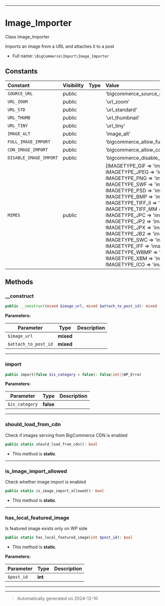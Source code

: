 ***

# Image_Importer

Class Image_Importer

Imports an image from a URL and attaches it to a post

* Full name: `\BigCommerce\Import\Image_Importer`


## Constants

| Constant | Visibility | Type | Value |
|:---------|:-----------|:-----|:------|
|`SOURCE_URL`|public| |&#039;bigcommerce_source_url&#039;|
|`URL_ZOOM`|public| |&#039;url_zoom&#039;|
|`URL_STD`|public| |&#039;url_standard&#039;|
|`URL_THUMB`|public| |&#039;url_thumbnail&#039;|
|`URL_TINY`|public| |&#039;url_tiny&#039;|
|`IMAGE_ALT`|public| |&#039;image_alt&#039;|
|`FULL_IMAGE_IMPORT`|public| |&#039;bigcommerce_allow_full_image_import&#039;|
|`CDN_IMAGE_IMPORT`|public| |&#039;bigcommerce_allow_cdn_image_import&#039;|
|`DISABLE_IMAGE_IMPORT`|public| |&#039;bigcommerce_disable_image_import&#039;|
|`MIMES`|public| |[IMAGETYPE_GIF =&gt; &#039;image/gif&#039;, IMAGETYPE_JPEG =&gt; &#039;image/jpg&#039;, IMAGETYPE_PNG =&gt; &#039;image/png&#039;, IMAGETYPE_SWF =&gt; &#039;image/swf&#039;, IMAGETYPE_PSD =&gt; &#039;image/psd&#039;, IMAGETYPE_BMP =&gt; &#039;image/bmp&#039;, IMAGETYPE_TIFF_II =&gt; &#039;image/tiff&#039;, IMAGETYPE_TIFF_MM =&gt; &#039;image/tiff&#039;, IMAGETYPE_JPC =&gt; &#039;image/jpc&#039;, IMAGETYPE_JP2 =&gt; &#039;image/jp2&#039;, IMAGETYPE_JPX =&gt; &#039;image/jpx&#039;, IMAGETYPE_JB2 =&gt; &#039;image/jb2&#039;, IMAGETYPE_SWC =&gt; &#039;image/swc&#039;, IMAGETYPE_IFF =&gt; &#039;image/iff&#039;, IMAGETYPE_WBMP =&gt; &#039;image/wbmp&#039;, IMAGETYPE_XBM =&gt; &#039;image/xbm&#039;, IMAGETYPE_ICO =&gt; &#039;image/ico&#039;]|


## Methods


### __construct



```php
public __construct(mixed $image_url, mixed $attach_to_post_id): mixed
```








**Parameters:**

| Parameter | Type | Description |
|-----------|------|-------------|
| `$image_url` | **mixed** |  |
| `$attach_to_post_id` | **mixed** |  |





***

### import



```php
public import(false $is_category = false): false|int|\WP_Error
```








**Parameters:**

| Parameter | Type | Description |
|-----------|------|-------------|
| `$is_category` | **false** |  |





***

### should_load_from_cdn

Check if images serving from BigCommerce CDN is enabled

```php
public static should_load_from_cdn(): bool
```



* This method is **static**.








***

### is_image_import_allowed

Check whether image import is enabled

```php
public static is_image_import_allowed(): bool
```



* This method is **static**.








***

### has_local_featured_image

Is featured image exists only on WP side

```php
public static has_local_featured_image(int $post_id): bool
```



* This method is **static**.




**Parameters:**

| Parameter | Type | Description |
|-----------|------|-------------|
| `$post_id` | **int** |  |





***


***
> Automatically generated on 2024-12-10
